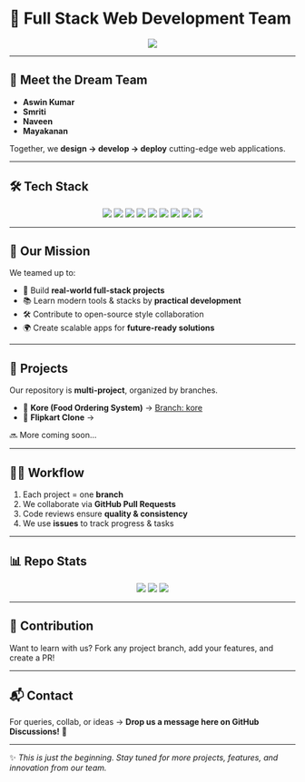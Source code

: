 # 🚀 Full Stack Web Development Team  

<p align="center">
  <img src="https://readme-typing-svg.herokuapp.com?size=28&duration=4000&color=4B9CE2&center=true&vCenter=true&width=600&lines=We+are+Aswin%2C+Smriti%2C+Naveen%2C+Mayakanan;Building+Full+Stack+Web+Projects;Learning+by+Building+%F0%9F%9A%80" />
</p>

---

## 👥 Meet the Dream Team  

- **Aswin Kumar** 
- **Smriti**  
- **Naveen**  
- **Mayakanan** 

Together, we **design → develop → deploy** cutting-edge web applications.  

---

## 🛠️ Tech Stack  

<p align="center">
  <img src="https://img.shields.io/badge/React-20232A?style=for-the-badge&logo=react&logoColor=61DAFB"/>
  <img src="https://img.shields.io/badge/TypeScript-007ACC?style=for-the-badge&logo=typescript&logoColor=white"/>
  <img src="https://img.shields.io/badge/Node.js-43853D?style=for-the-badge&logo=node.js&logoColor=white"/>
  <img src="https://img.shields.io/badge/Express.js-000000?style=for-the-badge&logo=express&logoColor=white"/>
  <img src="https://img.shields.io/badge/MongoDB-4EA94B?style=for-the-badge&logo=mongodb&logoColor=white"/>
  <img src="https://img.shields.io/badge/TailwindCSS-38B2AC?style=for-the-badge&logo=tailwind-css&logoColor=white"/>
  <img src="https://img.shields.io/badge/Git-F05032?style=for-the-badge&logo=git&logoColor=white"/>
  <img src="https://img.shields.io/badge/GitHub-181717?style=for-the-badge&logo=github&logoColor=white"/>
  <img src="https://img.shields.io/badge/Linux-FCC624?style=for-the-badge&logo=linux&logoColor=black"/>
</p>

---

## 🎯 Our Mission  

We teamed up to:  
- 🚀 Build **real-world full-stack projects**  
- 📚 Learn modern tools & stacks by **practical development**  
- 🛠️ Contribute to open-source style collaboration  
- 🌍 Create scalable apps for **future-ready solutions**  

---

## 📂 Projects  

Our repository is **multi-project**, organized by branches.  

- 🍴 **Kore (Food Ordering System)** → [Branch: kore](../../tree/kore)  
- 🛒 **Flipkart Clone** →  

🔜 More coming soon...  

---

## 🧑‍💻 Workflow  

1. Each project = one **branch**  
2. We collaborate via **GitHub Pull Requests**  
3. Code reviews ensure **quality & consistency**  
4. We use **issues** to track progress & tasks  

---

## 📊 Repo Stats  

<p align="center">
  <img src="https://img.shields.io/github/last-commit/your-repo/main?color=blue&style=for-the-badge" />
  <img src="https://img.shields.io/github/languages/top/your-repo?style=for-the-badge" />
  <img src="https://img.shields.io/github/contributors/your-repo?color=green&style=for-the-badge" />
</p>  

---

## 🤝 Contribution  

Want to learn with us? Fork any project branch, add your features, and create a PR!  

---

## 📬 Contact  

For queries, collab, or ideas → **Drop us a message here on GitHub Discussions!** 💬  

---

✨ _This is just the beginning. Stay tuned for more projects, features, and innovation from our team._
